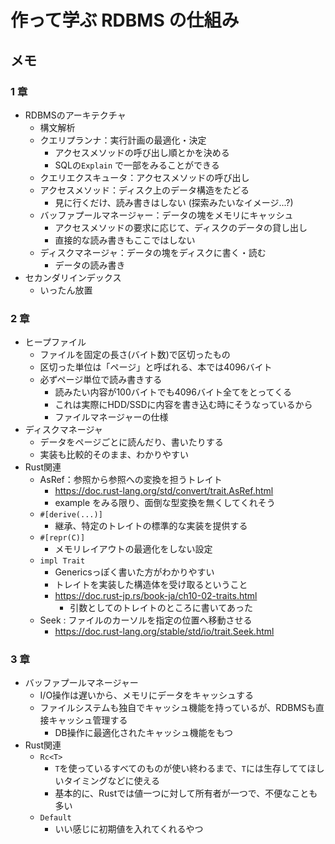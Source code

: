 # 作って学ぶ RDBMS の仕組み

## メモ

### 1 章

- RDBMSのアーキテクチャ
  - 構文解析
  - クエリプランナ：実行計画の最適化・決定
    - アクセスメソッドの呼び出し順とかを決める
    - SQLの`Explain` で一部をみることができる
  - クエリエクスキュータ：アクセスメソッドの呼び出し
  - アクセスメソッド：ディスク上のデータ構造をたどる
    - 見に行くだけ、読み書きはしない (探索みたいなイメージ...?)
  - バッファプールマネージャー：データの塊をメモリにキャッシュ
    - アクセスメソッドの要求に応じて、ディスクのデータの貸し出し
    - 直接的な読み書きもここではしない
  - ディスクマネージャ：データの塊をディスクに書く・読む
    - データの読み書き
- セカンダリインデックス
  - いったん放置


### 2 章

- ヒープファイル
  - ファイルを固定の長さ(バイト数)で区切ったもの
  - 区切った単位は「ページ」と呼ばれる、本では4096バイト
  - 必ずページ単位で読み書きする
    - 読みたい内容が100バイトでも4096バイト全てをとってくる
    - これは実際にHDD/SSDに内容を書き込む時にそうなっているから
    - ファイルマネージャーの仕様
- ディスクマネージャ
  - データをページごとに読んだり、書いたりする
  - 実装も比較的そのまま、わかりやすい
- Rust関連
  - AsRef：参照から参照への変換を担うトレイト
    - https://doc.rust-lang.org/std/convert/trait.AsRef.html
    - example をみる限り、面倒な型変換を無くしてくれそう
  - `#[derive(...)]`
    - 継承、特定のトレイトの標準的な実装を提供する
  - `#[repr(C)]`
    - メモリレイアウトの最適化をしない設定
  - `impl Trait`
    - Genericsっぽく書いた方がわかりやすい
    - トレイトを実装した構造体を受け取るということ
    - https://doc.rust-jp.rs/book-ja/ch10-02-traits.html
      - 引数としてのトレイトのところに書いてあった
  - Seek : ファイルのカーソルを指定の位置へ移動させる
    - https://doc.rust-lang.org/stable/std/io/trait.Seek.html

### 3 章

- バッファプールマネージャー
  - I/O操作は遅いから、メモリにデータをキャッシュする
  - ファイルシステムも独自でキャッシュ機能を持っているが、RDBMSも直接キャッシュ管理する
    - DB操作に最適化されたキャッシュ機能をもつ
- Rust関連
  - `Rc<T>`
    - `T`を使っているすべてのものが使い終わるまで、`T`には生存しててほしいタイミングなどに使える
    - 基本的に、Rustでは値一つに対して所有者が一つで、不便なことも多い
  - `Default`
    - いい感じに初期値を入れてくれるやつ
